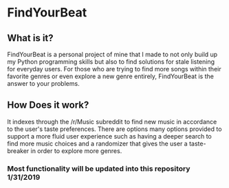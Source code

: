 # FindYourBeat

## What is it?
FindYourBeat is a personal project of mine that I made to not only build up my Python programming skills but also to find solutions for stale listening for everyday users. For those who are trying to find more songs within their favorite genres or even explore a new genre entirely, FindYourBeat is the answer to your problems.

## How Does it work?
It indexes through the /r/Music subreddit to find new music in accordance to the user's taste preferences. There are options many options provided to support a more fluid user experience such as having a deeper search to find more music choices and a randomizer that gives the user a taste-breaker in order to explore more genres.

### Most functionality will be updated into this repository 1/31/2019
